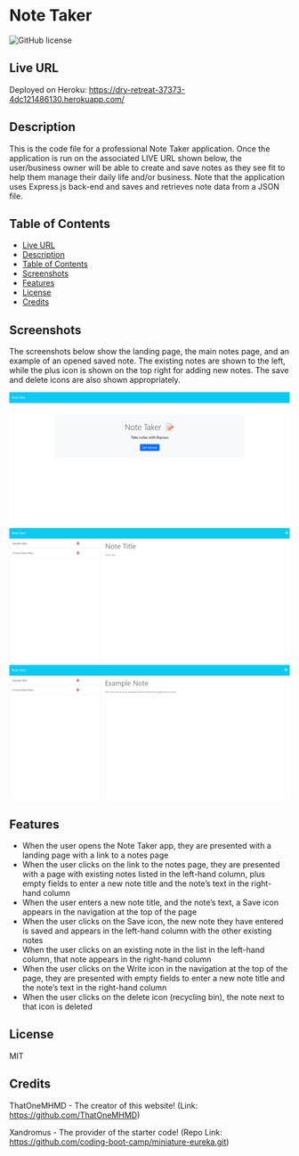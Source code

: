 # Note Taker

![GitHub license](https://img.shields.io/badge/license-MIT-blue.svg)

## Live URL

Deployed on Heroku: https://dry-retreat-37373-4dc121486130.herokuapp.com/

## Description

This is the code file for a professional Note Taker application. Once the application is run on the associated LIVE URL shown below, the user/business owner will be able to create and save notes as they see fit to help them manage their daily life and/or business. Note that the application uses Express.js back-end and saves and retrieves note data from a JSON file.

## Table of Contents

- [Live URL](#live-url)
- [Description](#description)
- [Table of Contents](#table-of-contents)
- [Screenshots](#screenshots)
- [Features](#features)
- [License](#license)
- [Credits](#credits)

## Screenshots

The screenshots below show the landing page, the main notes page, and an example of an opened saved note. The existing notes are shown to the left, while the plus icon is shown on the top right for adding new notes. The save and delete icons are also shown appropriately.

![Note Taker (Landing Page) screenshot](./images/note%20taker%20(landing%20page).png)
![Note Taker (Main Page) screenshot](./images/note%20taker%20(main%20page%20-%20notes).png)
![Note Taker (Landing Page) screenshot](./images/note%20taker%20(example%20note).png)

## Features

- When the user opens the Note Taker app, they are presented with a landing page with a link to a notes page
- When the user clicks on the link to the notes page, they are presented with a page with existing notes listed in the left-hand column, plus empty fields to enter a new note title and the note’s text in the right-hand column
- When the user enters a new note title, and the note’s text, a Save icon appears in the navigation at the top of the page
- When the user clicks on the Save icon, the new note they have entered is saved and appears in the left-hand column with the other existing notes
- When the user clicks on an existing note in the list in the left-hand column, that note appears in the right-hand column
- When the user clicks on the Write icon in the navigation at the top of the page, they are presented with empty fields to enter a new note title and the note’s text in the right-hand column
- When the user clicks on the delete icon (recycling bin), the note next to that icon is deleted

## License

MIT

## Credits

ThatOneMHMD - The creator of this website!
(Link: https://github.com/ThatOneMHMD)

Xandromus - The provider of the starter code!
(Repo Link: https://github.com/coding-boot-camp/miniature-eureka.git)
